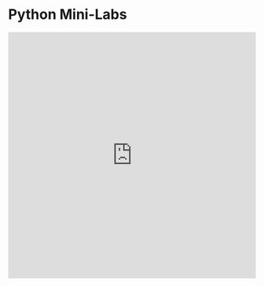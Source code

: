 # Python Mini-Labs

<iframe frameborder="0" width="100%" height="500px" src="https://replit.com/@JacksonGolding/Jackson-Golding-1#main.py"></iframe>
